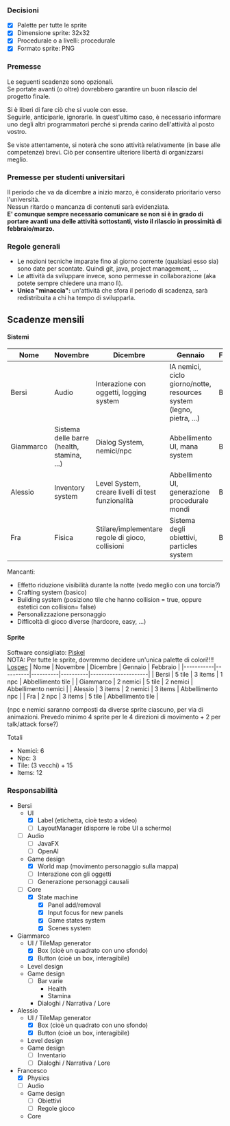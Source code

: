 ### Decisioni
- [x] Palette per tutte le sprite
- [x] Dimensione sprite: 32x32
- [x] Procedurale o a livelli: procedurale
- [x] Formato sprite: PNG

### Premesse
Le seguenti scadenze sono opzionali.\
Se portate avanti (o oltre) dovrebbero garantire un buon rilascio del progetto finale.

Si è liberi di fare ciò che si vuole con esse.\
Seguirle, anticiparle, ignorarle. In quest'ultimo caso, è necessario informare uno degli altri programmatori perché si prenda carino dell'attività al posto vostro.

Se viste attentamente, si noterà che sono attività relativamente (in base alle competenze) brevi. Ciò per consentire ulteriore libertà di organizzarsi meglio.

### Premesse per studenti universitari
Il periodo che va da dicembre a inizio marzo, è considerato prioritario verso l'università.\
Nessun ritardo o mancanza di contenuti sarà evidenziata.\
**E' comunque sempre necessario comunicare se non si è in grado di portare avanti una delle attività sottostanti, visto il rilascio in prossimità di febbraio/marzo.**

### Regole generali
- Le nozioni tecniche imparate fino al giorno corrente (qualsiasi esso sia) sono date per scontate. Quindi git, java, project management, ...
- Le attività da sviluppare invece, sono permesse in collaborazione (aka potete sempre chiedere una mano lì).
- **Unica "minaccia":** un'attività che sfora il periodo di scadenza, sarà redistribuita a chi ha tempo di svilupparla. 

## Scadenze mensili
#### Sistemi
| Nome      | Novembre                                   | Dicembre                                          | Gennaio                                                              | Febbraio |
|-----------|--------------------------------------------|---------------------------------------------------|----------------------------------------------------------------------|----------|
| Bersi     | Audio                                      | Interazione con oggetti, logging system           | IA nemici, ciclo giorno/notte, resources system (legno, pietra, ...) | BugFix   |
| Giammarco | Sistema delle barre (health, stamina, ...) | Dialog System, nemici/npc                         | Abbellimento UI, mana system                                         | BugFix   |
| Alessio   | Inventory system                           | Level System, creare livelli di test funzionalità | Abbellimento UI, generazione procedurale mondi                       | BugFix   |
| Fra       | Fisica                                     | Stilare/implementare regole di gioco, collisioni  | Sistema degli obiettivi, particles system                            | BugFix   |


Mancanti:
- Effetto riduzione visibilità durante la notte (vedo meglio con una torcia?)
- Crafting system (basico)
- Building system (posiziono tile che hanno collision = true, oppure estetici con collision= false)
- Personalizzazione personaggio
- Difficoltà di gioco diverse (hardcore, easy, ...)

#### Sprite
Software consigliato: [Piskel](https://www.piskelapp.com/)\
NOTA: Per tutte le sprite, dovremmo decidere un'unica palette di colori!!!! [Lospec](https://lospec.com/palette-list)
| Nome      | Novembre | Dicembre | Gennaio  | Febbraio            |
|-----------|----------|----------|----------|---------------------|
| Bersi     | 5 tile   | 3 items  | 1 npc    | Abbellimento tile   |
| Giammarco | 2 nemici | 5 tile   | 2 nemici | Abbellimento nemici |
| Alessio   | 3 items  | 2 nemici | 3 items  | Abbellimento npc    |
| Fra       | 2 npc    | 3 items  | 5 tile   | Abbellimento tile   |

(npc e nemici saranno composti da diverse sprite ciascuno, per via di animazioni. Prevedo minimo 4 sprite per le 4 direzioni di movimento + 2 per talk/attack forse?)

Totali
- Nemici: 6
- Npc: 3
- Tile: (3 vecchi) + 15
- Items: 12

### Responsabilità
- Bersi
    - UI
        - [x] Label (etichetta, cioè testo a video)
        - [ ] LayoutManager (disporre le robe UI a schermo)
    - [ ] Audio
        - [ ] JavaFX
        - [ ] OpenAl
    - Game design
        - [x] World map (movimento personaggio sulla mappa)
        - [ ] Interazione con gli oggetti
        - [ ] Generazione personaggi causali
    - [ ] Core
        - [x] State machine
            - [x] Panel add/removal
            - [x] Input focus for new panels
            - [x] Game states system
            - [x] Scenes system
- Giammarco
    - UI / TileMap generator
        - [x] Box (cioè un quadrato con uno sfondo)
        - [x] Button (cioè un box, interagibile)
    - Level design
    - Game design
        - [ ] Bar varie
            - Health
            - Stamina
        - Dialoghi / Narrativa / Lore
- Alessio
    - UI / TileMap generator
        - [x] Box (cioè un quadrato con uno sfondo)
        - [x] Button (cioè un box, interagibile)
    - Level design
    - Game design
        - [ ] Inventario
        - [ ] Dialoghi / Narrativa / Lore
- Francesco
    - [x] Physics
    - [ ] Audio
    - Game design
        - [ ] Obiettivi
        - [ ] Regole gioco
    - Core
